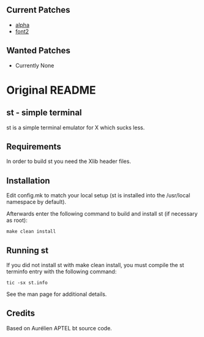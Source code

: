 <!--# MyST - This is my version of [st](https://st.suckless.org/).-->
<div class="aside">
    <title>MyST - This is my version of
        <a href="https://st.suckless.org/"> st <a>.
    </title>
</div>



## Current Patches

- [alpha](https://st.suckless.org/patches/alpha/)
- [font2](https://st.suckless.org/patches/font2/)


## Wanted Patches

- Currently None


# Original README

## st - simple terminal

st is a simple terminal emulator for X which sucks less.


## Requirements

In order to build st you need the Xlib header files.


## Installation

Edit config.mk to match your local setup (st is installed into
the /usr/local namespace by default).

Afterwards enter the following command to build and install st (if
necessary as root):

    make clean install


## Running st

If you did not install st with make clean install, you must compile
the st terminfo entry with the following command:

    tic -sx st.info

See the man page for additional details.

## Credits

Based on Aurélien APTEL <aurelien dot aptel at gmail dot com> bt source code.


